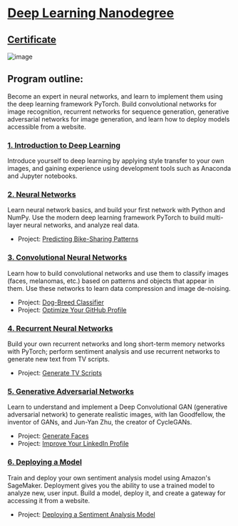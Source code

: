 # [Deep Learning Nanodegree](https://www.udacity.com/course/deep-learning-nanodegree--nd101)

## [Certificate](https://confirm.udacity.com/FSRF6CYM)

![image](https://user-images.githubusercontent.com/8471958/98634830-cd71ce00-22d8-11eb-8e2f-9227062fa9b6.png)

## Program outline:

Become an expert in neural networks, and learn to implement them using  the deep learning framework PyTorch. Build convolutional networks for  image recognition, recurrent networks for sequence generation,  generative adversarial networks for image generation, and learn how to  deploy models accessible from a website.

### [1. Introduction to Deep Learning](https://github.com/madigun697/udacity-nanodegree/tree/master/Deep%20Learning%20Nano%20Degree/1.%20Introduction%20to%20Deep%20Learning)

Introduce yourself to deep learning by applying style transfer to your own  images, and gaining experience using development tools such as Anaconda  and Jupyter notebooks.

### [2. Neural Networks](https://github.com/madigun697/udacity-nanodegree/tree/master/Deep%20Learning%20Nano%20Degree/2.%20Neural%20Networks)

Learn neural network basics, and build your first network with Python and  NumPy. Use the modern deep learning framework PyTorch to build  multi-layer neural networks, and analyze real data.

   - Project: [Predicting Bike-Sharing Patterns](https://github.com/madigun697/udacity-nanodegree/tree/master/Deep%20Learning%20Nano%20Degree/2.%20Neural%20Networks/Project%201.%20Predicting%20Bike-Sharing%20Patterns)

### [3. Convolutional Neural Networks](https://github.com/madigun697/udacity-nanodegree/tree/master/Deep%20Learning%20Nano%20Degree/3.%20Convolutional%20Neural%20Networks)

Learn how to build convolutional networks and use them to classify images  (faces, melanomas, etc.) based on patterns and objects that appear in  them. Use these networks to learn data compression and image de-noising.

   - Project: [Dog-Breed Classifier](https://github.com/madigun697/udacity-nanodegree/tree/master/Deep%20Learning%20Nano%20Degree/3.%20Convolutional%20Neural%20Networks/Project%202.%20Dog%20Breed%20Classifier)
   - Project: [Optimize Your GitHub Profile](https://github.com/madigun697)

### [4. Recurrent Neural Networks](https://github.com/madigun697/udacity-nanodegree/tree/master/Deep%20Learning%20Nano%20Degree/4.%20Recurrent%20Neural%20Networks)

Build your own recurrent networks and long short-term memory networks with  PyTorch; perform sentiment analysis and use recurrent networks to  generate new text from TV scripts.

   - Project: [Generate TV Scripts](https://github.com/madigun697/udacity-nanodegree/tree/master/Deep%20Learning%20Nano%20Degree/4.%20Recurrent%20Neural%20Networks/Project%204.%20Generate%20TV%20Scripts)

### [5. Generative Adversarial Networks](https://github.com/madigun697/udacity-nanodegree/tree/master/Deep%20Learning%20Nano%20Degree/5.%20Generative%20Adversarial%20Networks)

Learn to understand and implement a Deep Convolutional GAN (generative  adversarial network) to generate realistic images, with Ian Goodfellow,  the inventor of GANs, and Jun-Yan Zhu, the creator of CycleGANs.

   - Project: [Generate Faces](https://github.com/madigun697/udacity-nanodegree/tree/master/Deep%20Learning%20Nano%20Degree/5.%20Generative%20Adversarial%20Networks/Project%205.%20Generate%20faces)
   - Project: [Improve Your LinkedIn Profile](https://www.linkedin.com/in/joohyung-you/)

### [6. Deploying a Model](https://github.com/madigun697/udacity-nanodegree/tree/master/Deep%20Learning%20Nano%20Degree/6.%20Deploying%20a%20Model%20)

Train and deploy your own sentiment analysis model using Amazon's SageMaker.  Deployment gives you the ability to use a trained model to analyze new,  user input. Build a model, deploy it, and create a gateway for accessing it from a website.

   - Project: [Deploying a Sentiment Analysis Model](https://github.com/madigun697/udacity-nanodegree/tree/master/Deep%20Learning%20Nano%20Degree/6.%20Deploying%20a%20Model%20/Project)